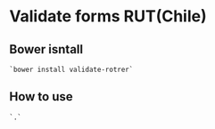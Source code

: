 Validate forms RUT(Chile)
=========================

## Bower isntall
	`bower install validate-rotrer`

## How to use
	`.`